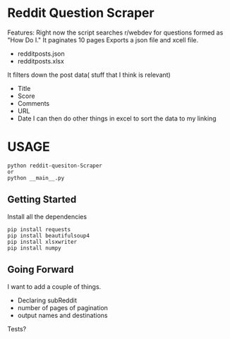# Reddit Question Scraper
Features:
Right now the script searches r/webdev for questions formed as "How Do I."
It paginates 10 pages
Exports a json file and xcell file.
- redditposts.json
- redditposts.xlsx

It filters down the post data( stuff that I think is relevant)
- Title
- Score
- Comments
- URL
- Date
I can then do other things in excel to sort the data to my linking

# USAGE
```
python reddit-quesiton-Scraper
or
python __main__.py
```

## Getting Started
Install all the dependencies
```
pip install requests
pip install beautifulsoup4
pip install xlsxwriter
pip install numpy
```

## Going Forward
I want to add a couple of things.
- Declaring subReddit
- number of pages of pagination
- output names and destinations

Tests?
